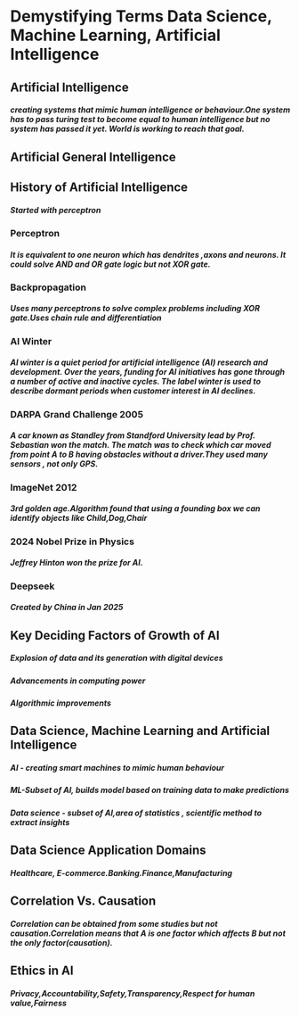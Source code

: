 # Demystifying Terms Data Science, Machine Learning, Artificial Intelligence
## Artificial Intelligence
##### creating systems that mimic human intelligence or behaviour.One system has to pass turing test to become equal to human intelligence but no system has passed it yet. World is working to reach that goal.
## Artificial General Intelligence
## History of Artificial Intelligence
##### Started with perceptron
### Perceptron
##### It is equivalent to one neuron which has dendrites ,axons and neurons. It could solve AND and OR gate logic but not XOR gate.
### Backpropagation
##### Uses many perceptrons to solve complex problems including XOR gate.Uses chain rule and differentiation
### AI Winter
##### AI winter is a quiet period for artificial intelligence (AI) research and development. Over the years, funding for AI initiatives has gone through a number of active and inactive cycles. The label winter is used to describe dormant periods when customer interest in AI declines.
### DARPA Grand Challenge 2005
##### A car known as Standley from Standford University lead by Prof. Sebastian won the match. The match was to check which car moved from point A to B having obstacles without a driver.They used many sensors , not only GPS.
### ImageNet 2012
##### 3rd golden age.Algorithm found that using a founding box we can identify objects like Child,Dog,Chair  
### 2024 Nobel Prize in Physics 
##### Jeffrey Hinton won the prize for AI.
### Deepseek
##### Created by China in Jan 2025
## Key Deciding Factors of Growth of AI
##### Explosion of data and its generation with digital devices
##### Advancements in computing power
##### Algorithmic improvements
## Data Science, Machine Learning and Artificial Intelligence
##### AI - creating smart machines to mimic human behaviour
##### ML-Subset of AI, builds model based on training data to make predictions
##### Data science - subset of AI,area of statistics , scientific method to extract insights
## Data Science Application Domains
##### Healthcare, E-commerce.Banking.Finance,Manufacturing
## Correlation Vs. Causation
##### Correlation can be obtained from some studies but not causation.Correlation means that A is one factor which affects B but not the only factor(causation).
## Ethics in AI
##### Privacy,Accountability,Safety,Transparency,Respect for human value,Fairness
